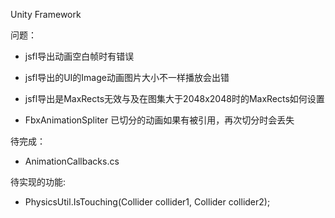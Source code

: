 Unity Framework

问题：
* jsfl导出动画空白帧时有错误
* jsfl导出的UI的Image动画图片大小不一样播放会出错
* jsfl导出是MaxRects无效与及在图集大于2048x2048时的MaxRects如何设置

* FbxAnimationSpliter 已切分的动画如果有被引用，再次切分时会丢失



待完成：
* AnimationCallbacks.cs

待实现的功能: 
* PhysicsUtil.IsTouching(Collider collider1, Collider collider2);
